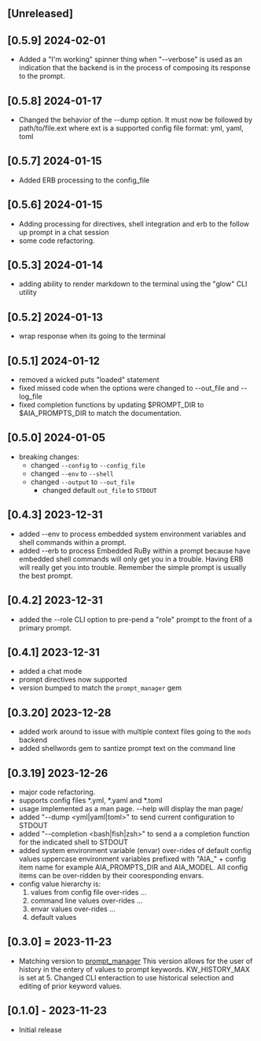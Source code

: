 ## [Unreleased]

## [0.5.9] 2024-02-01
- Added a "I'm working" spinner thing when "--verbose" is used as an indication that the backend is in the process of composing its response to the prompt.

## [0.5.8] 2024-01-17
- Changed the behavior of the --dump option.  It must now be followed by path/to/file.ext where ext is a supported config file format: yml, yaml, toml

## [0.5.7] 2024-01-15
- Added ERB processing to the config_file

## [0.5.6] 2024-01-15
- Adding processing for directives, shell integration and erb to the follow up prompt in a chat session
- some code refactoring.

## [0.5.3] 2024-01-14
- adding ability to render markdown to the terminal using the "glow" CLI utility

## [0.5.2] 2024-01-13
- wrap response when its going to the terminal

## [0.5.1] 2024-01-12
- removed a wicked puts "loaded" statement
- fixed missed code when the options were changed to --out_file and --log_file
- fixed completion functions by updating $PROMPT_DIR to $AIA_PROMPTS_DIR to match the documentation.

## [0.5.0] 2024-01-05
- breaking changes:
    - changed `--config` to `--config_file`
    - changed `--env` to `--shell`
    - changed `--output` to `--out_file`
        - changed default `out_file` to `STDOUT`

## [0.4.3] 2023-12-31
- added --env to process embedded system environment variables and shell commands within a prompt.
- added --erb to process Embedded RuBy within a prompt because have embedded shell commands will only get you in a trouble.  Having ERB will really get you into trouble.  Remember the simple prompt is usually the best prompt.

## [0.4.2] 2023-12-31
- added the --role CLI option to pre-pend a "role" prompt to the front of a primary prompt.

## [0.4.1] 2023-12-31
- added a chat mode
- prompt directives now supported
- version bumped to match the `prompt_manager` gem

## [0.3.20] 2023-12-28
- added work around to issue with multiple context files going to the `mods` backend
- added shellwords gem to santize prompt text on the command line

## [0.3.19] 2023-12-26
- major code refactoring.
- supports config files \*.yml, \*.yaml and \*.toml
- usage implemented as a man page. --help will display the man page/
- added "--dump <yml|yaml|toml>" to send current configuration to STDOUT
- added "--completion <bash|fish|zsh>" to send a a completion function for the indicated shell to STDOUT
- added system environment variable (envar) over-rides of default config values uppercase environment variables prefixed with "AIA_" + config item name for example AIA_PROMPTS_DIR and AIA_MODEL.  All config items can be over-ridden by their cooresponding envars.
- config value hierarchy is:
    1. values from config file  over-rides ...
    2. command line values      over-rides ...
    3. envar values             over-rides ...
    4. default values

## [0.3.0] = 2023-11-23

- Matching version to [prompt_manager](https://github.com/prompt_manager) This version allows for the user of history in the entery of values to prompt keywords.  KW_HISTORY_MAX is set at 5.  Changed CLI enteraction to use historical selection and editing of prior keyword values.

## [0.1.0] - 2023-11-23

- Initial release
